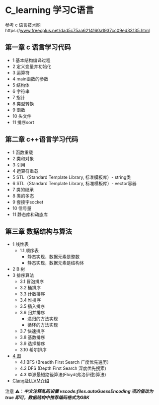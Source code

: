 # C_learning 学习C语言

参考 c 语言技术网https://www.freecplus.net/dad5c75aa6214160a1937cc09ed33135.html

## 第一章 c 语言学习代码
- 1  基本结构编译过程
- 2  定义变量并初始化
- 3  运算符
- 4  main函数的参数
- 5  结构体
- 6  字符串
- 7  指针
- 8  类型转换
- 9  函数
- 10 头文件
- 11 排序sort


## 第二章 c++语言学习代码
- 1  函数重载
- 2  类和对象
- 3  引用
- 4  运算符重载
- 5  STL（Standard Template Library, 标准模板库）- string类
- 6  STL（Standard Template Library, 标准模板库）- vector容器
- 7  类的继承
- 8  类的多态
- 9  套接字socket
- 10 信号量
- 11 静态库和动态库

## 第三章 数据结构与算法

- 1 线性表
  - 1.1 顺序表
    - 静态实现，数据元素是整数
    - 静态实现，数据元素是结构体
- 2 B 树
- 3 排序算法
  - 3.1  冒泡排序
  - 3.2  桶排序
  - 3.3  计数排序
  - 3.4  堆排序
  - 3.5  插入排序
  - 3.6  归并排序
    - 递归的方法实现
    - 循环的方法实现
  - 3.7  快速排序
  - 3.8  基数排序
  - 3.9  选择排序
  - 3.10 希尔排序
- [4 图](dataStructure/04_graph/graph.md)
  - 4.1 BFS (Breadth First Search 广度优先遍历）
  - 4.2 DFS (Depth First Search 深度优先搜索)
  - 4.3 单源最短路径算法(Floyd(弗洛伊德)算法)
- [Clang及LLVM介绍](Clang.md)

注意 ⚠️：**_中文注释乱码设置 vscode:files.autoGuessEncoding 项的值改为 true 即可，数据结构中推荐编码格式为GBK_**
